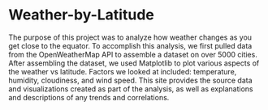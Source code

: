 # Weather-by-Latitude
The purpose of this project was to analyze how weather changes as you get close to the equator. To accomplish this analysis, we first pulled data from the OpenWeatherMap API to assemble a dataset on over 5000 cities.
After assembling the dataset, we used Matplotlib to plot various aspects of the weather vs latitude. Factors we looked at included: temperature, humidity, cloudiness, and wind speed.
This site provides the source data and visualizations created as part of the analysis, as well as explanations and descriptions of any trends and correlations.